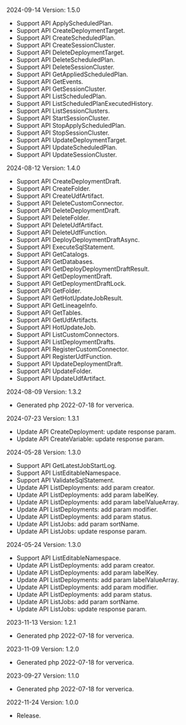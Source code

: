 2024-09-14 Version: 1.5.0
- Support API ApplyScheduledPlan.
- Support API CreateDeploymentTarget.
- Support API CreateScheduledPlan.
- Support API CreateSessionCluster.
- Support API DeleteDeploymentTarget.
- Support API DeleteScheduledPlan.
- Support API DeleteSessionCluster.
- Support API GetAppliedScheduledPlan.
- Support API GetEvents.
- Support API GetSessionCluster.
- Support API ListScheduledPlan.
- Support API ListScheduledPlanExecutedHistory.
- Support API ListSessionClusters.
- Support API StartSessionCluster.
- Support API StopApplyScheduledPlan.
- Support API StopSessionCluster.
- Support API UpdateDeploymentTarget.
- Support API UpdateScheduledPlan.
- Support API UpdateSessionCluster.


2024-08-12 Version: 1.4.0
- Support API CreateDeploymentDraft.
- Support API CreateFolder.
- Support API CreateUdfArtifact.
- Support API DeleteCustomConnector.
- Support API DeleteDeploymentDraft.
- Support API DeleteFolder.
- Support API DeleteUdfArtifact.
- Support API DeleteUdfFunction.
- Support API DeployDeploymentDraftAsync.
- Support API ExecuteSqlStatement.
- Support API GetCatalogs.
- Support API GetDatabases.
- Support API GetDeployDeploymentDraftResult.
- Support API GetDeploymentDraft.
- Support API GetDeploymentDraftLock.
- Support API GetFolder.
- Support API GetHotUpdateJobResult.
- Support API GetLineageInfo.
- Support API GetTables.
- Support API GetUdfArtifacts.
- Support API HotUpdateJob.
- Support API ListCustomConnectors.
- Support API ListDeploymentDrafts.
- Support API RegisterCustomConnector.
- Support API RegisterUdfFunction.
- Support API UpdateDeploymentDraft.
- Support API UpdateFolder.
- Support API UpdateUdfArtifact.


2024-08-09 Version: 1.3.2
- Generated php 2022-07-18 for ververica.

2024-07-23 Version: 1.3.1
- Update API CreateDeployment: update response param.
- Update API CreateVariable: update response param.


2024-05-28 Version: 1.3.0
- Support API GetLatestJobStartLog.
- Support API ListEditableNamespace.
- Support API ValidateSqlStatement.
- Update API ListDeployments: add param creator.
- Update API ListDeployments: add param labelKey.
- Update API ListDeployments: add param labelValueArray.
- Update API ListDeployments: add param modifier.
- Update API ListDeployments: add param status.
- Update API ListJobs: add param sortName.
- Update API ListJobs: update response param.


2024-05-24 Version: 1.3.0
- Support API ListEditableNamespace.
- Update API ListDeployments: add param creator.
- Update API ListDeployments: add param labelKey.
- Update API ListDeployments: add param labelValueArray.
- Update API ListDeployments: add param modifier.
- Update API ListDeployments: add param status.
- Update API ListJobs: add param sortName.
- Update API ListJobs: update response param.


2023-11-13 Version: 1.2.1
- Generated php 2022-07-18 for ververica.

2023-11-09 Version: 1.2.0
- Generated php 2022-07-18 for ververica.

2023-09-27 Version: 1.1.0
- Generated php 2022-07-18 for ververica.

2022-11-24 Version: 1.0.0
- Release.

